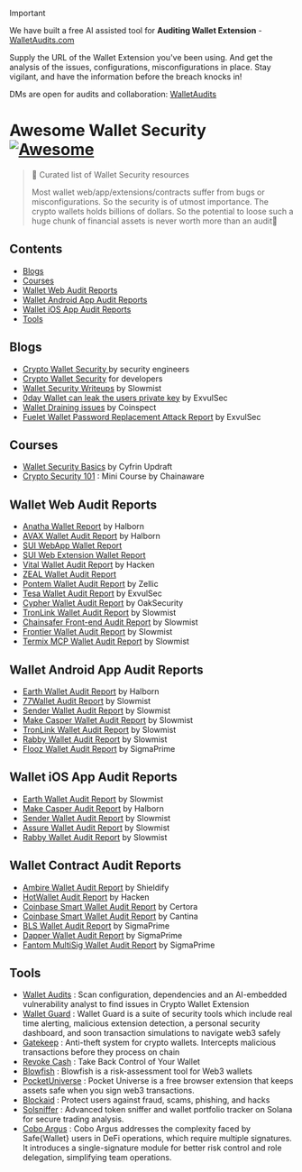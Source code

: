 > [!IMPORTANT]  
> We have built a free AI assisted tool for **Auditing Wallet Extension** - [WalletAudits.com](https://walletaudits.com)
>
> Supply the URL of the Wallet Extension you've been using. And get the analysis of the issues, configurations, misconfigurations in place. Stay vigilant, and have the information before the breach knocks in!
> 
> DMs are open for audits and collaboration: [WalletAudits](https://t.me/WalletAudits)

# Awesome Wallet Security [![Awesome](https://cdn.rawgit.com/sindresorhus/awesome/d7305f38d29fed78fa85652e3a63e154dd8e8829/media/badge.svg)](https://github.com/sindresorhus/awesome)

> 💼 Curated list of Wallet Security resources
> 
> Most wallet web/app/extensions/contracts suffer from bugs or misconfigurations. So the security is of utmost importance. The crypto wallets holds billions of dollars. So the potential to loose such a huge chunk of financial assets is never worth more than an audit🥂 

>  
## Contents
- [Blogs](#blogs)
- [Courses](#courses)
- [Wallet Web Audit Reports](#wallet-web-audit-reports)
- [Wallet Android App Audit Reports](#wallet-android-app-audit-reports)
- [Wallet iOS App Audit Reports](#wallet-ios-app-audit-reports)
- [Tools](#tools)


## Blogs
- [Crypto Wallet Security ](https://www.cossacklabs.com/blog/crypto-wallets-security/) by security engineers
- [Crypto Wallet Security](https://speakerdeck.com/julep/crypto-wallets-security-for-developers?slide=2) for developers
- [Wallet Security Writeups](https://slowmist.medium.com/list/wallet-security-bed2028c226b) by Slowmist
- [0day Wallet can leak the users private key](https://medium.com/@exvul/0day-multiable-wallets-can-leak-the-users-private-key-b2c3e89c3226) by ExvulSec
- [Wallet Draining issues](https://www.coinspect.com/blog/wallet-silent-drain/) by Coinspect
- [Fuelet Wallet Password Replacement Attack Report](https://github.com/EXVUL-Sec/AuditReport/blob/main/Wallet/%5BCritical%20bug%5DFuelet%20Wallet%20password%20replacement%20attack.pdf) by ExvulSec

## Courses
- [Wallet Security Basics](https://updraft.cyfrin.io/courses/web3-wallet-security-basics) by Cyfrin Updraft
- [Crypto Security 101](https://learn.chainaware.ai/) : Mini Course by Chainaware
## Wallet Web Audit Reports
- [Anatha Wallet Report](https://github.com/HalbornSecurity/PublicReports/blob/master/Protocol%20Wallet%20Pen%20Tests/Anatha_Wallet_PenetrationTest_report_Halborn_v1.pdf) by Halborn
- [AVAX Wallet Audit Report](https://github.com/HalbornSecurity/PublicReports/blob/master/Protocol%20Wallet%20Pen%20Tests/AVA%20LABS_AVAX%20Wallet_PenTest_Halborn_Report.pdf) by Halborn
- [SUI WebApp Wallet Report](https://github.com/sui-foundation/security-audits/blob/main/docs/MystenLabs_Sui_Wallet_WebApp_Pentest_Report_Halborn_Final.pdf)
- [SUI Web Extension Wallet Report](https://github.com/sui-foundation/security-audits/blob/main/docs/mysten_labs_sui_wallet_report_0.9.pdf)
- [Vital Wallet Audit Report](https://hacken.io/audits/vital-wallet/dapp-vital-wallet-snap-audit-aug2024/) by Hacken
- [ZEAL Wallet Audit Report](https://github.com/zealwallet/Wallet/blob/main/audits/Zeal%20Security%20Audit%20Report%20May%202024.pdf)
- [Pontem Wallet Audit Report](https://github.com/Zellic/publications/blob/master/Pontem%20wallet%20-%20Zellic%20Audit%20Report.pdf) by Zellic
- [Tesa Wallet Audit Report](https://github.com/EXVUL-Sec/AuditReport/blob/main/Wallet/ExVul%20%20Wallet%20Audit%20Report%20for%20Tesa.pdf) by ExvulSec
- [Cypher Wallet Audit Report](https://github.com/oak-security/audit-reports/blob/main/Cypher%20Wallet/2023-05-19%20Audit%20Report%20-%20Cypher%20Wallet%20v1.2.pdf) by OakSecurity
- [TronLink Wallet Audit Report](https://github.com/slowmist/Knowledge-Base/blob/master/open-report-V2/blockchain-application/SlowMist%20Audit%20Report%20-%20TronLink-wallet(chrome-extension)_en-us.pdf) by Slowmist
- [Chainsafer Front-end Audit Report](https://github.com/slowmist/Knowledge-Base/blob/master/open-report-V2/blockchain-application/SlowMist%20Audit%20Report%20-%20Chainsafer%20Web%20front-end_en-us.pdf) by Slowmist
- [Frontier Wallet Audit Report](https://github.com/slowmist/Knowledge-Base/blob/master/open-report-V2/blockchain-application/SlowMist%20Audit%20Report%20-%20Frontier%20Wallet(Browser-Extension)_en-us.pdf) by Slowmist
- [Termix MCP Wallet Audit Report](https://github.com/slowmist/Knowledge-Base/blob/master/open-report-V2/blockchain-application/SlowMist%20Audit%20Report%20-%20TermiX_bsc-mcp_Wallet_en_us.pdf) by Slowmist

## Wallet Android App Audit Reports
- [Earth Wallet Audit Report](https://github.com/HalbornSecurity/PublicReports/blob/master/Mobile%20Pentest/Earth_Wallet_Android_iOS_Mobile_App_Pentest_Report_Halborn_Final.pdf) by Halborn
- [77Wallet Audit Report](https://github.com/slowmist/Knowledge-Base/blob/master/open-report-V2/blockchain-application/77wallet%20(Android)%20-%20SlowMist%20Audit%20Report_en-us.pdf) by Slowmist
- [Sender Wallet Audit Report](https://github.com/slowmist/Knowledge-Base/blob/master/open-report-V2/blockchain-application/SlowMist%20Audit%20Report%20-%20Sender%20Wallet%20Android_en-us.pdf) by Slowmist
- [Make Casper Wallet Audit Report](https://github.com/HalbornSecurity/PublicReports/blob/master/Mobile%20Pentest/Make_Casper_Mobile_Wallet_Mobile_App_Pentest_Report_Halborn_Final.pdf) by Slowmist
- [TronLink Wallet Audit Report](https://github.com/slowmist/Knowledge-Base/blob/master/open-report-V2/blockchain-application/SlowMist%20Audit%20Report%20-%20TronLink-wallet(Android)_en-us.pdf) by Slowmist
- [Rabby Wallet Audit Report](https://github.com/slowmist/Knowledge-Base/blob/master/open-report-V2/blockchain-application/SlowMist%20Audit%20Report%20-%20Rabby%20Mobile%20Wallet(Android)_en-us.pdf) by Slowmist
- [Flooz Wallet Audit Report](https://github.com/sigp/public-audits/blob/master/reports/flooz/review.pdf) by SigmaPrime

## Wallet iOS App Audit Reports
- [Earth Wallet Audit Report](https://github.com/HalbornSecurity/PublicReports/blob/master/Mobile%20Pentest/Earth_Wallet_Android_iOS_Mobile_App_Pentest_Report_Halborn_Final.pdf) by Slowmist
- [Make Casper Audit Report](https://github.com/HalbornSecurity/PublicReports/blob/master/Mobile%20Pentest/Make_Casper_Mobile_Wallet_Mobile_App_Pentest_Report_Halborn_Final.pdf) by Halborn
- [Sender Wallet Audit Report](https://github.com/slowmist/Knowledge-Base/blob/master/open-report-V2/blockchain-application/SlowMist%20Audit%20Report%20-%20Sender%20Wallet%20iOS_en-us.pdf) by Slowmist
- [Assure Wallet Audit Report](https://github.com/slowmist/Knowledge-Base/blob/master/open-report-V2/blockchain-application/SlowMist%20Audit%20Report%20-%20Assure(IOS)_en-us.pdf) by Slowmist
- [Rabby Wallet Audit Report](https://github.com/slowmist/Knowledge-Base/blob/master/open-report-V2/blockchain-application/SlowMist%20Audit%20Report%20-%20Rabby%20Mobile%20Wallet(iOS)_en-us.pdf) by Slowmist

## Wallet Contract Audit Reports
- [Ambire Wallet Audit Report](https://github.com/shieldify-security/audits-portfolio/blob/main/reports/Ambire-Security-Review.pdf) by Shieldify
- [HotWallet Audit Report](https://hacken.io/audits/hot-wallet/sca-hot-wallet-hot-omni-token-sep2024/) by Hacken
- [Coinbase Smart Wallet Audit Report](https://github.com/coinbase/smart-wallet/blob/main/audits/Certora-February-2024.pdf) by Certora
- [Coinbase Smart Wallet Audit Report](https://github.com/coinbase/smart-wallet/blob/main/audits/Cantina-April-2024.pdf) by Cantina
- [BLS Wallet Audit Report](https://github.com/sigp/public-audits/blob/master/reports/bls-wallet/review.pdf) by SigmaPrime
- [Dapper Wallet Audit Report](https://github.com/sigp/public-audits/blob/master/reports/dapper-wallet/review.pdf) by SigmaPrime
- [Fantom MultiSig Wallet Audit Report](https://github.com/sigp/public-audits/blob/master/reports/fantom/fantom-multisig-wallet/review.pdf) by SigmaPrime

## Tools 
- [Wallet Audits](https://walletaudits.com) : Scan configuration, dependencies and an AI-embedded vulnerability analyst to find issues in Crypto Wallet Extension
- [Wallet Guard](https://www.walletguard.app/) : Wallet Guard is a suite of security tools which include real time alerting, malicious extension detection, a personal security dashboard, and soon transaction simulations to navigate web3 safely
- [Gatekeep](https://gatekeep.xyz/) : Anti-theft system for crypto wallets. Intercepts malicious transactions before they process on chain
- [Revoke Cash](https://revoke.cash/) : Take Back Control of Your Wallet
- [Blowfish](https://blowfish.xyz/) : Blowfish is a risk-assessment tool for Web3 wallets
- [PocketUniverse](https://www.pocketuniverse.app/) : Pocket Universe is a free browser extension that keeps assets safe when you sign web3 transactions.
- [Blockaid](https://www.blockaid.io/) : Protect users against fraud, scams, phishing, and hacks
- [Solsniffer](https://www.solsniffer.com/) : Advanced token sniffer and wallet portfolio tracker on Solana for secure trading analysis.
- [Cobo Argus](https://www.cobo.com/products/argus) : Cobo Argus addresses the complexity faced by Safe{Wallet} users in DeFi operations, which require multiple signatures. It introduces a single-signature module for better risk control and role delegation, simplifying team operations.


